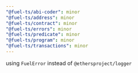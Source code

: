 ```yaml
---
"@fuel-ts/abi-coder": minor
"@fuel-ts/address": minor
"@fuel-ts/contract": minor
"@fuel-ts/errors": minor
"@fuel-ts/predicate": minor
"@fuel-ts/program": minor
"@fuel-ts/transactions": minor
---
```


using `FuelError` instead of `@ethersproject/logger`
